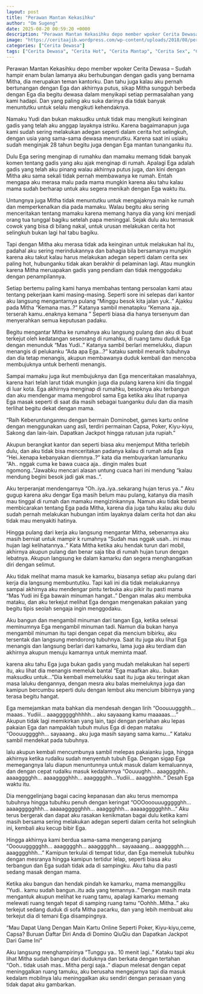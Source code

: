 ```yaml
---
layout: post
title: "Perawan Mantan Kekasihku"
author: "Om Sugeng"
date: 2025-08-20 00:59:20 +0000
description: "Perawan Mantan Kekasihku depo member wpoker Cerita Dewasa &#8211; Sudah hampir enam bulan lamanya aku berhubungan dengan gadis yang bernama Mitha, dia merupakan teman kantorku. Dan tahu juga kalau aku..."
image: "https://ceritaajib.wordpress.com/wp-content/uploads/2018/08/perawan-mantan-kekasihku1.jpg?w=687&#038;h=1024"
categories: ["Cerita Dewasa"]
tags: ["Cerita Dewasa", "Cerita Hot", "Cerita Mantap", "Cerita Sex", "Cinta Hanya Nafsu", "Cinta Terlarang"]
---
```


Perawan Mantan Kekasihku
depo member wpoker
Cerita Dewasa &#8211; Sudah hampir enam bulan lamanya aku berhubungan dengan gadis yang bernama Mitha, dia merupakan teman kantorku. Dan tahu juga kalau aku pernah bertunangan dengan Ega dan akhirnya putus, sikap Mitha sungguh berbeda dengan Ega dia begitu dewasa dalam menyikapi setiap permasalahan yang kami hadapi. Dan yang paling aku suka darinya dia tidak banyak menuntutku untuk selalu mengikuti kehendaknya.

Namaku Yudi dan bukan maksudku untuk tidak mau mengikuti keinginan gadis yang telah aku anggap layaknya istriku. Karena bagaimanapun juga kami sudah sering melakukan adegan seperti dalam cerita hot selingkuh, dengan usia yang sama-sama dewasa menurutku. Karena saat ini usiaku sudah menginjak 28 tahun begitu juga dengan Ega mantan tunanganku itu.

Dulu Ega sering menginap di rumahku dan mamaku memang tidak banyak komen tentang gadis yang aku ajak menginap di rumah. Apalagi Ega adalah gadis yang telah aku pinang walau akhirnya putus juga, dan kini dengan Mitha aku sama sekali tidak pernah membawanya ke rumah. Entah mengapa aku merasa malu pada mama mungkin karena aku tahu kalau mama sudah berharap untuk aku segera menikah dengan Ega waktu itu.

Untungnya juga Mitha tidak menuntutku untuk mengajaknya main ke rumah dan memperkenalkan dia pada mamaku. Walau begitu aku sering menceritakan tentang mamaku karena memang hanya dia yang kini menjadi orang tua tunggal bagiku setelah papa meninggal. Sejak dulu aku termasuk cowok yang bisa di bilang nakal, untuk urusan melakukan cerita hot selingkuh bukan lagi hal tabu bagiku.

Tapi dengan Mitha aku merasa tidak ada keinginan untuk melakukan hal itu, padahal aku sering merindukannya dan bahagia bila bersamanya mungkin karena aku takut kalau harus melakukan adegan seperti dalam cerita sex paling hot, hubunganku tidak akan berakhir di pelaminan lagi. Atau mungkin karena Mitha meruapakan gadis yang pendiam dan tidak menggodaku dengan penampilannya.

Setiap bertemu paling kami hanya membahas tentang persoalan kami atau tentang pekerjaan kami masing-masing. Seperti sore ini selepas dari kantor aku langsung mengantarnya pulang “Minggu besok kita jalan yuk..” Ajakku pada Mitha “Kemana mas..?” Katanya sambil menatapku “Kemana aja.. terserah kamu..enaknya kemana ” Seperti biasa dia hanya tersenyum dan menyerahkan semua keputusan padaku.

Begitu mengantar Mitha ke rumahnya aku langsung pulang dan aku di buat terkejut oleh kedatangan seseorang di rumahku, di ruang tamu duduk Ega dengan menunduk “Mas Yudi..” Katanya sambil berlari memelukku, diapun menangis di pelukanku “Ada apa Ega…?” kataku sambil menarik tubuhnya dan dia tetap menangis, akupun membawanya duduk kembali dan mencoba membujuknya untuk berhenti menangis.

Sampai mamaku juga ikut membujuknya dan Ega menceritakan masalahnya, karena hari telah larut tidak mungkin juga dia pulang karena kini dia tinggal di luar kota. Ega akhirnya menginap di rumahku, besoknya aku terbangun dan aku mendengar mama mengobrol sama Ega ketika aku lihat rupanya Ega masak seperti di saat dia masih sebagai tuanganku dulu dan dia masih terlihat begitu dekat dengan mama.

“Raih Keberuntunganmu dengan bermain Dominobet, games kartu online dengan menggunakan uang asli, terdiri permainan Capsa, Poker, Kiyu-kiyu, Sakong dan lain-lain. Dapatkan Jackpot hingga ratusan juta rupiah.”

Akupun berangkat kantor dan seperti biasa aku menjemput Mitha terlebih dulu, dan aku tidak bisa menceritakan padanya kalau di rumah ada Ega “Hei..kenapa kebanyakan diemnya..?” kata dia membuyarkan lamunanku “Ah.. nggak cuma ke bawa cuaca aja.. dingin males buat ngomong..”Jawabku mencari alasan untung cuaca hari ini mendung “kalau mendung begini besok jadi gak mas..”.

Aku terperanjat mendengarnya “Oh..iya..iya..sekarang hujan terus ya..” Aku gugup karena aku dengar Ega masih belum mau pulang, katanya dia masih mau tinggal di rumah dan mamaku mengizinkannya. Namun aku tidak berani membicarakan tentang Ega pada Mitha, karena dia juga tahu kalau aku dulu sudah pernah melakukan hubungan intim layaknya dalam cerita hot dan aku tidak mau menyakiti hatinya.

Hingga pulang dari kerja aku langsung mengantar Mitha, sebenarnya aku masih berniat untuk mampir k rumahnya “Sudah mas nggak usah.. ini mau hujan lagi kelihatannya..” Kata Mitha ketika aku hendak turun dari mobil, akhirnya akupun pulang dan benar saja tiba di rumah hujan turun dengan lebatnya. Akupun langsung ke dalam kamarku dan segera menghangatkan diri dengan selimut.

Aku tidak melihat mama masuk ke kamarku, biasanya setiap aku pulang dari kerja dia langsung membuntutiku. Tapi kali ini dia tidak melakukannya sampai akhirnya aku mendengar pintu terbuka aku pikir itu pasti mama “Mas Yudi ini Ega bawain minuman hangat..” Dengan malas aku membuka mataku, dan aku terkejut melihat Ega dengan mengenakan pakaian yang begitu tipis seolah sengaja ingin menggodaku.

Aku bangun dan mengambil minuman dari tangan Ega, ketika selesai meminumnya Ega mengambil minuman tadi. Namun dia bukan hanya mengambil minuman itu tapi dengan cepat dia mencium bibirku, aku tersentak dan langsung mendorong tubuhnya. Saat itu juga aku lihat Ega menangis dan langsung berlari dari kamarku, lama juga aku terdiam dan akhirnya akupun menuju kamarnya untuk meminta maaf.

karena aku tahu Ega juga bukan gadis yang mudah melakukan hal seperti itu, aku lihat dia menangis memeluk bantal “Ega maafkan aku.. bukan maksudku untuk…”Dia kembali memelukku saat itu juga aku teringat akan masa laluku dengannya, dengan mesra aku balas memeluknya juga dan kamipun bercumbu seperti dulu dengan lembut aku mencium bibirnya yang terasa begitu hangat.

Ega memejamkan mata bahkan dia mendesah dengan lirih “Ooouuuggghh… maaas.. Yudiii… aaagggggghhhhh… aku sayaaang kamu maaaaas….” Akupun tidak lagi memikirkan yang lain, tapi dengan perlahan aku lepas pakaian Ega dan nampaklah tubuh mulus Ega di depan mataku “Ooouugggghh… sayaaang.. aku juga masih sayang sama kamu…” Kataku sambil mendekat pada tubuhnya.

lalu akupun kembali mencumbunya sambil melepas pakaianku juga, hingga akhirnya ketika rudalku sudah menyentuh tubuh Ega. Dengan sigap Ega memegangnya lalu diapun menuntunnya untuk masuk dalam kemaluannya, dan dengan cepat rudalku masuk kedalamnya “Oouuughh… aaagggghh.. aaaagggghh… aaaagggghhh… aaagggghh…Yudiii… aaagghhh..” Desah Ega waktu itu.

Dia menggelinjang bagai cacing kepanasan dan aku terus memompa tubuhnya hingga tubuhku penuh dengan keringat “OOOooouuuggggghh… aaaaggggghhh… aaaaaggggghhh… aaaggghhh… aaaaaggggghhh…” Aku terus bergerak dan dapat aku rasakan kenikmatan bagai dulu ketika kami masih bersama sering melakukan adegan seperti dalam cerita hot selingkuh ini, kembali aku kecup bibir Ega.

Hingga akhirnya kami berdua sama-sama mengerang panjang “Ooouuggggghh… aaagggghh… aaagggghh… sayaaaang… aaagggghh…. aaagggghhh…” Kamipun terkulai di tempat tidur, dan Ega memeluk tubuhku dengan mesranya hingga kamipun tertidur lelap, seperti biasa aku terbangun dan Ega sudah tidak ada di sampingku. Aku tahu dia pasti sedang masak dengan mama.

Ketika aku bangun dan hendak pindah ke kamarku, mama memanggilku “Yudi.. kamu sudah bangun..itu ada yang temannya..” Dengan masih mata mengantuk akupun melihat ke ruang tamu, apalagi kamarku memang melewati ruang tengah tepat di samping ruang tamu “Oohhh..Mitha..” aku terkejut sedang duduk di sofa Mitha pacarku, dan yang lebih membuat aku terkejut dia di temani Ega disampingnya.

&#8220;Mau Dapat Uang Dengan Main Kartu Online Seperti Poker, Kiyu-kiyu,ceme, Capsa? Buruan Daftar Diri Anda di Domino QiuQiu dan Dapatkan Jackpot Dari Game Ini&#8221;

Aku langsung menghampirinya “Tunggu ya.. 10 menit lagi..” Kataku tapi aku lihat Mitha sudah bangun dari duduknya dan berkata dengan tertahan “Ooh.. tidak usah mas.. Mitha pergi saja..” diapun melesat dengan cepat meninggalkan ruang tamuku, aku berusaha mengejarnya tapi dia masuk kedalam mobilnya lalu meninggalkan aku sendiri dengan perasaan yang tidak dapat aku gambarkan.